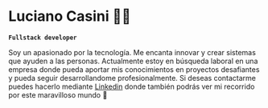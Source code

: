 # Luciano Casini 👨‍💻

**`Fullstack developer`**

Soy un apasionado por la tecnología. Me encanta innovar y crear sistemas que ayuden a las personas.
Actualmente estoy en búsqueda laboral en una empresa donde pueda aportar mis conocimientos en proyectos desafiantes y pueda seguir desarrollandome
profesionalmente.
Si deseas contactarme puedes hacerlo mediante <a href="https://www.linkedin.com/in/lucianocasini">Linkedin</a> donde también podrás ver mi recorrido por este maravilloso mundo 🙌
